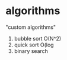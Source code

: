 # algorithms
"custom algorithms"
1) bubble sort O(N^2) 
2) quick sort O(log
3) binary search     
       
    
  
 
